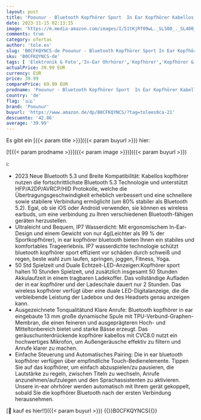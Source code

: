 ```yaml
---
layout: post
title: 'Poounur - Bluetooth Kopfhörer Sport  In Ear Kopfhörer Kabellos Bluetooth 5.3  50Std Ultraleicht Earbuds mit Bügel  2023 Noise Cancelling Ohrhörer Bluetooth  HiFi Stereo  LED Anzeige  IP7 Wasserdicht Joggen'
date: 2023-11-15 02:13:15
image: 'https://m.media-amazon.com/images/I/51tKjRf09wL._SL500_._SL400_.jpg'
comments: true
category: ofertas
author: 'tole.es'
slug: 'B0CFKQYNCS-de Poounur - Bluetooth Kopfhörer Sport In Ear Kopfhörer...'
sku: 'B0CFKQYNCS-de'
tags: [ 'Elektronik & Foto','In-Ear Ohrhörer','Kopfhörer','Kopfhörer & Zubehör','poounur','🇩🇪', ]
actualPrice: 39.99 EUR
currency: EUR
price: 39.99
comparePrice: 69.99 EUR
prodname: 'Poounur - Bluetooth Kopfhörer Sport  In Ear Kopfhörer Kabellos Bluetooth 5.3  50Std Ultraleicht Earbuds mit Bügel  2023 Noise Cancelling Ohrhörer Bluetooth  HiFi Stereo  LED Anzeige  IP7 Wasserdicht Joggen'
country: 'de'
flag: '🇩🇪'
brand: 'Poounur'
buyurl: 'https://www.amazon.de/dp/B0CFKQYNCS/?tag=tolees0ca-21'
descuento: '42.86'
average: '39.99'
---
```


Es gibt ein [{{< param title >}}]({{< param buyurl >}}) hier:

[![{{< param prodname >}}]({{< param image >}})]({{< param buyurl >}})

ℹ️:

- 2023 Neue Bluetooth 5.3 und Breite Kompatibilität: Kabellos kopfhörer nutzen die fortschrittlichste Bluetooth 5.3 Technologie und unterstützt HFP/A2DP/AVRCP/HID Protokolle, welche die Übertragungsgeschwindigkeit erheblich verbessert und eine schnellere sowie stabilere Verbindung ermöglicht (um 80% stabiler als Bluetooth 5.2). Egal, ob sie iOS oder Android verwenden, sie können es wireless earbuds, um eine verbindung zu Ihren verschiedenen Bluetooth-fähigen geräten herzustellen.
- Ultraleicht und Bequem, IP7 Wasserdicht: Mit ergonomischem In-Ear-Design und einem Gewicht von nur 4g(Leichter als 99 % der Sportkopfhörer), in ear kopfhörer bluetooth bieten Ihnen ein stabiles und komfortables Trageerlebnis. IP7 wasserdichte technologie schützt bluetooth kopfhörer sport effizient vor schäden durch schweiß und regen, beste wahl zum laufen, springen, joggen, Fitness, Yoga.
- 50 Std Spielzeit und Duale Echtzeit-LED-Anzeigen:Kopfhörer sport halten 10 Stunden Spielzeit, und zusätzlich insgesamt 50 Stunden Akkulaufzeit in einem tragbaren Ladekoffer. Das vollständige Aufladen der in ear kopfhörer und der Ladeschale dauert nur 2 Stunden. Das wireless kopfhörer verfügt über eine duale LED-Digitalanzeige, die die verbleibende Leistung der Ladebox und des Headsets genau anzeigen kann.
- Ausgezeichnete Tonqualitätund Klare Anrufe: Bluetooth kopfhörer in ear eingebaute 13 mm große dynamische Spule mit TPU-Verbund-Graphen-Membran, die einen feineren und ausgeprägteren Hoch- und Mitteltonbereich bietet und starke Bässe erzeugt. Das geräuschunterdrückende kopfhörer kabellos mit CVC8.0 nutzt ein hochwertiges Mikrofon, um Außengeräusche effektiv zu filtern und Anrufe klarer zu machen.
- Einfache Steuerung und Automatisches Pairing: Die in ear bluetooth kopfhörer verfügen über empfindliche Touch-Bedienelemente. Tippen Sie auf das kopfhörer, um einfach abzuspielen/zu pausieren, die Lautstärke zu regeln, zwischen Titeln zu wechseln, Anrufe anzunehmen/aufzulegen und den Sprachassistenten zu aktivieren. Unsere in-ear ohrhörer werden automatisch mit Ihrem gerät gekoppelt, sobald Sie die kopfhörer Bluetooth nach der ersten Verbindung herausnehmen.

[🛒 kauf es hier!!]({{< param buyurl >}})
{{<world>}}B0CFKQYNCS{{</world>}}
